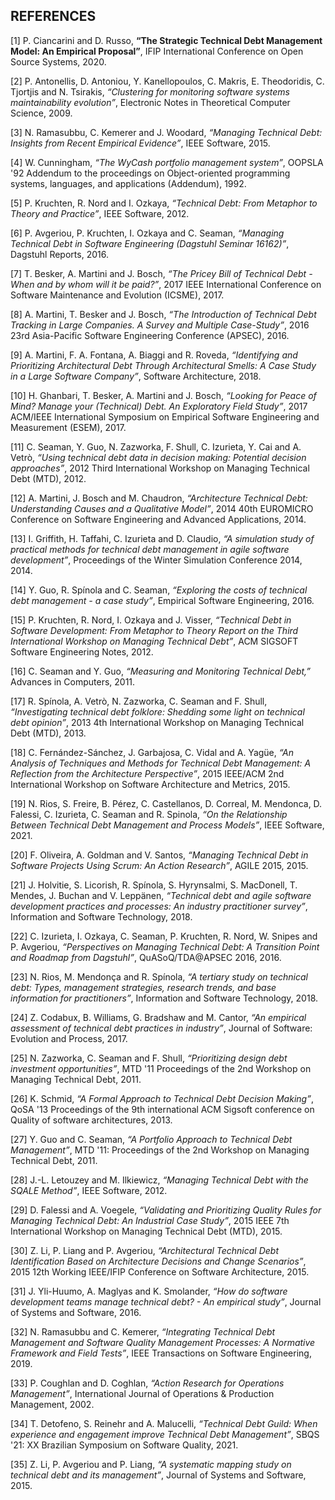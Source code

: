 ## REFERENCES

[1] 	P. Ciancarini and D. Russo, **“The Strategic Technical Debt Management Model: An Empirical Proposal”**, IFIP International Conference on Open Source Systems, 2020.

[2] 	P. Antonellis, D. Antoniou, Y. Kanellopoulos, C. Makris, E. Theodoridis, C. Tjortjis and N. Tsirakis, *“Clustering for monitoring software systems maintainability evolution”*, Electronic Notes in Theoretical Computer Science, 2009.

[3] 	N. Ramasubbu, C. Kemerer and J. Woodard, *“Managing Technical Debt: Insights from Recent Empirical Evidence”*, IEEE Software, 2015.

[4] 	W. Cunningham, *“The WyCash portfolio management system”*, OOPSLA '92 Addendum to the proceedings on Object-oriented programming systems, languages, and applications (Addendum), 1992.

[5] 	P. Kruchten, R. Nord and I. Ozkaya, *“Technical Debt: From Metaphor to Theory and Practice”*, IEEE Software, 2012.

[6] 	P. Avgeriou, P. Kruchten, I. Ozkaya and C. Seaman, *“Managing Technical Debt in Software Engineering (Dagstuhl Seminar 16162)”*, Dagstuhl Reports, 2016.

[7] 	T. Besker, A. Martini and J. Bosch, *“The Pricey Bill of Technical Debt - When and by whom will it be paid?”*, 2017 IEEE International Conference on Software Maintenance and Evolution (ICSME), 2017.

[8] 	A. Martini, T. Besker and J. Bosch, *“The Introduction of Technical Debt Tracking in Large Companies. A Survey and Multiple Case-Study”*, 2016 23rd Asia-Pacific Software Engineering Conference (APSEC), 2016.

[9] 	A. Martini, F. A. Fontana, A. Biaggi and R. Roveda, *“Identifying and Prioritizing Architectural Debt Through Architectural Smells: A Case Study in a Large Software Company”*, Software Architecture, 2018.

[10] 	H. Ghanbari, T. Besker, A. Martini and J. Bosch, *“Looking for Peace of Mind? Manage your (Technical) Debt. An Exploratory Field Study”*, 2017 ACM/IEEE International Symposium on Empirical Software Engineering and Measurement (ESEM), 2017.

[11] 	C. Seaman, Y. Guo, N. Zazworka, F. Shull, C. Izurieta, Y. Cai and A. Vetrò, *“Using technical debt data in decision making: Potential decision approaches”*, 2012 Third International Workshop on Managing Technical Debt (MTD), 2012.

[12] 	A. Martini, J. Bosch and M. Chaudron, *“Architecture Technical Debt: Understanding Causes and a Qualitative Model”*, 2014 40th EUROMICRO Conference on Software Engineering and Advanced Applications, 2014.

[13] 	I. Griffith, H. Taffahi, C. Izurieta and D. Claudio, *“A simulation study of practical methods for technical debt management in agile software development”*, Proceedings of the Winter Simulation Conference 2014, 2014.

[14] 	Y. Guo, R. Spínola and C. Seaman, *“Exploring the costs of technical debt management - a case study”*, Empirical Software Engineering, 2016.

[15] 	P. Kruchten, R. Nord, I. Ozkaya and J. Visser, *“Technical Debt in Software Development: From Metaphor to Theory Report on the Third International Workshop on Managing Technical Debt”*, ACM SIGSOFT Software Engineering Notes, 2012.

[16] 	C. Seaman and Y. Guo, *“Measuring and Monitoring Technical Debt,”* Advances in Computers, 2011.

[17] 	R. Spínola, A. Vetrò, N. Zazworka, C. Seaman and F. Shull, *“Investigating technical debt folklore: Shedding some light on technical debt opinion”*, 2013 4th International Workshop on Managing Technical Debt (MTD), 2013.

[18] 	C. Fernández-Sánchez, J. Garbajosa, C. Vidal and A. Yagüe, *“An Analysis of Techniques and Methods for Technical Debt Management: A Reflection from the Architecture Perspective”*, 2015 IEEE/ACM 2nd International Workshop on Software Architecture and Metrics, 2015.

[19] 	N. Rios, S. Freire, B. Pérez, C. Castellanos, D. Correal, M. Mendonca, D. Falessi, C. Izurieta, C. Seaman and R. Spinola, *“On the Relationship Between Technical Debt Management and Process Models”*, IEEE Software, 2021.

[20] 	F. Oliveira, A. Goldman and V. Santos, *“Managing Technical Debt in Software Projects Using Scrum: An Action Research”*, AGILE 2015, 2015.

[21] 	J. Holvitie, S. Licorish, R. Spínola, S. Hyrynsalmi, S. MacDonell, T. Mendes, J. Buchan and V. Leppänen, *“Technical debt and agile software development practices and processes: An industry practitioner survey”*, Information and Software Technology, 2018.

[22] 	C. Izurieta, I. Ozkaya, C. Seaman, P. Kruchten, R. Nord, W. Snipes and P. Avgeriou, *“Perspectives on Managing Technical Debt: A Transition Point and Roadmap from Dagstuhl”*, QuASoQ/TDA@APSEC 2016, 2016.

[23] 	N. Rios, M. Mendonça and R. Spínola, *“A tertiary study on technical debt: Types, management strategies, research trends, and base information for practitioners”*, Information and Software Technology, 2018.

[24] 	Z. Codabux, B. Williams, G. Bradshaw and M. Cantor, *“An empirical assessment of technical debt practices in industry”*, Journal of Software: Evolution and Process, 2017.

[25] 	N. Zazworka, C. Seaman and F. Shull, *“Prioritizing design debt investment opportunities”*, MTD '11 Proceedings of the 2nd Workshop on Managing Technical Debt, 2011.

[26] 	K. Schmid, *“A Formal Approach to Technical Debt Decision Making”*, QoSA '13 Proceedings of the 9th international ACM Sigsoft conference on Quality of software architectures, 2013.

[27] 	Y. Guo and C. Seaman, *“A Portfolio Approach to Technical Debt Management”*,  MTD '11: Proceedings of the 2nd Workshop on Managing Technical Debt, 2011.

[28] 	J.-L. Letouzey and M. Ilkiewicz, *“Managing Technical Debt with the SQALE Method”*, IEEE Software, 2012.

[29] 	D. Falessi and A. Voegele, *“Validating and Prioritizing Quality Rules for Managing Technical Debt: An Industrial Case Study”*, 2015 IEEE 7th International Workshop on Managing Technical Debt (MTD), 2015.

[30] 	Z. Li, P. Liang and P. Avgeriou, *“Architectural Technical Debt Identification Based on Architecture Decisions and Change Scenarios”*, 2015 12th Working IEEE/IFIP Conference on Software Architecture, 2015.

[31] 	J. Yli-Huumo, A. Maglyas and K. Smolander, *“How do software development teams manage technical debt? - An empirical study”*, Journal of Systems and Software, 2016.

[32] 	N. Ramasubbu and C. Kemerer, *“Integrating Technical Debt Management and Software Quality Management Processes: A Normative Framework and Field Tests”*, IEEE Transactions on Software Engineering, 2019.

[33] 	P. Coughlan and D. Coghlan, *“Action Research for Operations Management”*, International Journal of Operations & Production Management, 2002.

[34] 	T. Detofeno, S. Reinehr and A. Malucelli, *“Technical Debt Guild: When experience and engagement improve Technical Debt Management”*, SBQS '21: XX Brazilian Symposium on Software Quality, 2021.

[35] 	Z. Li, P. Avgeriou and P. Liang, *“A systematic mapping study on technical debt and its management”*, Journal of Systems and Software, 2015. 
